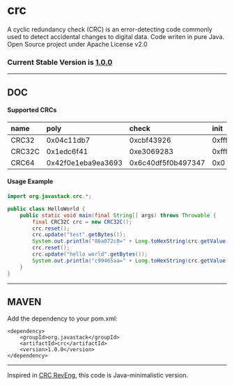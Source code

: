 # crc

A cyclic redundancy check (CRC) is an error-detecting code commonly used to detect accidental changes to digital data. Code writen in pure Java. Open Source project under Apache License v2.0

### Current Stable Version is [1.0.0](https://search.maven.org/#search|ga|1|g%3Aorg.javastack%20a%3Acrc)

---

## DOC

#### Supported CRCs

| name | poly | check | init | refin | refout | xorout |
| :--- | :--- | :--- | :--- | :--- | :--- | :--- |
| CRC32 | 0x04c11db7 | 0xcbf43926 | 0xffffffff | true | true | 0xffffffff |
| CRC32C | 0x1edc6f41 | 0xe3069283 | 0xffffffff | true | true | 0xffffffff |
| CRC64 | 0x42f0e1eba9ea3693 | 0x6c40df5f0b497347 | 0x0 | false | false | 0x0 |

#### Usage Example

```java
import org.javastack.crc.*;

public class HelloWorld {
	public static void main(final String[] args) throws Throwable {
		final CRC32C crc = new CRC32C();
		crc.reset();
		crc.update("test".getBytes());
		System.out.println("86a072c0=" + Long.toHexString(crc.getValue()));
		crc.reset();
		crc.update("hello world".getBytes());
		System.out.println("c99465aa=" + Long.toHexString(crc.getValue()));
	}
}
```

---

## MAVEN

Add the dependency to your pom.xml:

    <dependency>
        <groupId>org.javastack</groupId>
        <artifactId>crc</artifactId>
        <version>1.0.0</version>
    </dependency>

---
Inspired in [CRC RevEng](https://reveng.sourceforge.io/crc-catalogue/), this code is Java-minimalistic version.
